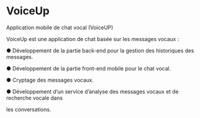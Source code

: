 # VoiceUp
Application mobile de chat vocal (VoiceUP)

VoiceUp est une application de chat basée sur les messages vocaux :

● Développement de la partie back-end pour la gestion des historiques des messages.

● Développement de la partie front-end mobile pour le chat vocal.

● Cryptage des messages vocaux.

● Développement d’un service d’analyse des messages vocaux et de recherche vocale dans

les conversations.
